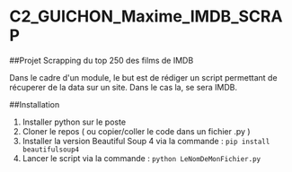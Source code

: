# C2_GUICHON_Maxime_IMDB_SCRAP

##Projet Scrapping du top 250 des films de IMDB

Dans le cadre d'un module, le but est de rédiger un script permettant de récuperer de la data sur un site. Dans le cas la, se sera IMDB.

##Installation

1. Installer python sur le poste
2. Cloner le repos ( ou copier/coller le code dans un fichier .py )
3. Installer la version Beautiful Soup 4 via la commande : ```pip install beautifulsoup4```
4. Lancer le script via la commande : ```python LeNomDeMonFichier.py```
